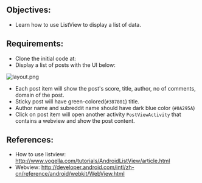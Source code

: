 ## Objectives:
* Learn how to use ListView to display a list of data.

## Requirements:
* Clone the initial code at:
* Display a list of posts with the UI below:

![layout.png](https://bitbucket.org/repo/AARp7y/images/2963029812-layout.png)

* Each post item will show the post's score, title, author, no of comments, domain of the post.
* Sticky post will have green-colored(`#387801`) title.
* Author name and subreddit name should have dark blue color (`#0A295A`)
* Click on post item will open another activity `PostViewActivity` that contains a webview and show the post content.

## References:
* How to use listview:  http://www.vogella.com/tutorials/AndroidListView/article.html
* Webview: http://developer.android.com/intl/zh-cn/reference/android/webkit/WebView.html

